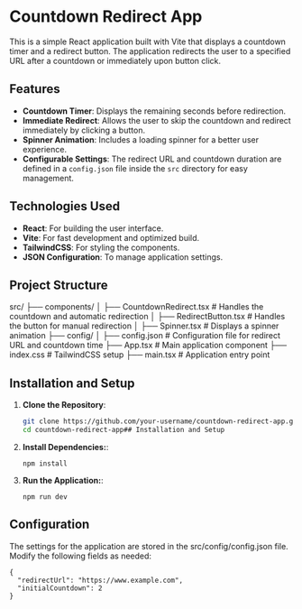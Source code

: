 # Countdown Redirect App

This is a simple React application built with Vite that displays a countdown timer and a redirect button. The application redirects the user to a specified URL after a countdown or immediately upon button click.

## Features

- **Countdown Timer**: Displays the remaining seconds before redirection.
- **Immediate Redirect**: Allows the user to skip the countdown and redirect immediately by clicking a button.
- **Spinner Animation**: Includes a loading spinner for a better user experience.
- **Configurable Settings**: The redirect URL and countdown duration are defined in a `config.json` file inside the `src` directory for easy management.

## Technologies Used

- **React**: For building the user interface.
- **Vite**: For fast development and optimized build.
- **TailwindCSS**: For styling the components.
- **JSON Configuration**: To manage application settings.

## Project Structure
src/
├── components/
│   ├── CountdownRedirect.tsx   # Handles the countdown and automatic redirection
│   ├── RedirectButton.tsx      # Handles the button for manual redirection
│   ├── Spinner.tsx             # Displays a spinner animation
├── config/
│   ├── config.json             # Configuration file for redirect URL and countdown time
├── App.tsx                     # Main application component
├── index.css                   # TailwindCSS setup
├── main.tsx                    # Application entry point

## Installation and Setup

1. **Clone the Repository**:
   ```bash
   git clone https://github.com/your-username/countdown-redirect-app.git
   cd countdown-redirect-app## Installation and Setup

2. **Install Dependencies:**:
   ```
   npm install
3.	**Run the Application:**:
    ```
    npm run dev
## Configuration
The settings for the application are stored in the src/config/config.json file. Modify the following fields as needed:
```
{
  "redirectUrl": "https://www.example.com",
  "initialCountdown": 2                    
}

